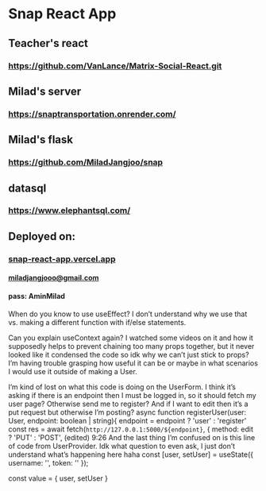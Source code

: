 # Snap React App


## Teacher's react
### https://github.com/VanLance/Matrix-Social-React.git

## Milad's server
### https://snaptransportation.onrender.com/ 

## Milad's flask 
### https://github.com/MiladJangjoo/snap

## datasql
### https://www.elephantsql.com/

## Deployed on:
### [snap-react-app.vercel.app](https://snap-react-app.vercel.app/)

#### miladjangjooo@gmail.com
#### pass: AminMilad




When do you know to use useEffect? I don’t understand why we use that vs. making a different function with if/else statements.

Can you explain useContext again? I watched some videos on it and how it supposedly helps to prevent chaining too many props together, but it never looked like it condensed the code so idk why we can’t just stick to props? I’m having trouble grasping how useful it can be or maybe in what scenarios I would use it outside of making a User.

I’m kind of lost on what this code is doing on the UserForm. I think it’s asking if there is an endpoint then I must be logged in, so it should fetch my user page? Otherwise send me to register? And if I want to edit then it’s a put request but otherwise I’m posting?
  async function registerUser(user: User, endpoint: boolean | string){
    endpoint = endpoint ? 'user' : 'register'
    const res = await fetch(`http://127.0.0.1:5000/${endpoint}`, {
      method: edit ? 'PUT' : 'POST',
(edited)
9:26
And the last thing I’m confused on is this line of code from UserProvider. Idk what question to even ask, I just don’t understand what’s happening here haha
  const [user, setUser] = useState({ username: '', token: '' });

  const value = {
    user, 
    setUser 
  }

